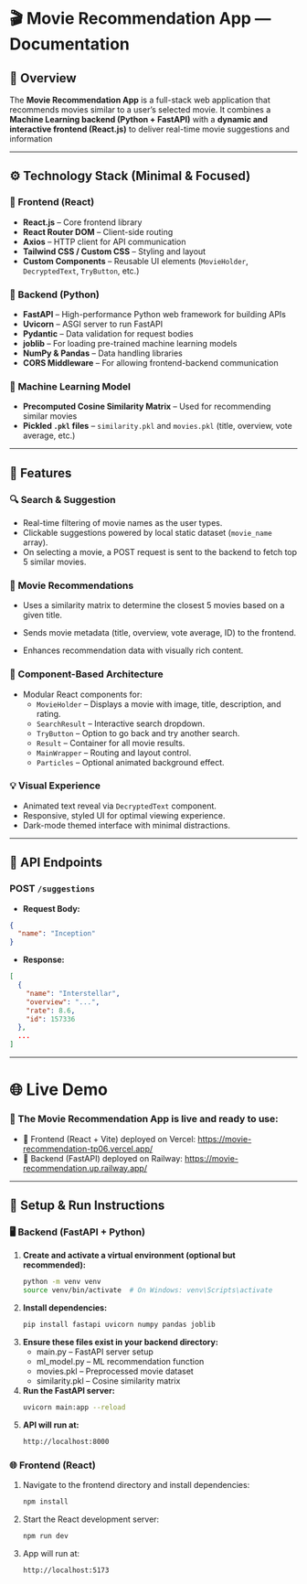 # 🎬 Movie Recommendation App — Documentation

## 📝 Overview

The **Movie Recommendation App** is a full-stack web application that recommends movies similar to a user’s selected movie. It combines a **Machine Learning backend (Python + FastAPI)** with a **dynamic and interactive frontend (React.js)** to deliver real-time movie suggestions and information

---

## ⚙️ Technology Stack (Minimal & Focused)

### 📌 Frontend (React)
- **React.js** – Core frontend library
- **React Router DOM** – Client-side routing
- **Axios** – HTTP client for API communication
- **Tailwind CSS / Custom CSS** – Styling and layout
- **Custom Components** – Reusable UI elements (`MovieHolder`, `DecryptedText`, `TryButton`, etc.)

### 📌 Backend (Python)
- **FastAPI** – High-performance Python web framework for building APIs
- **Uvicorn** – ASGI server to run FastAPI
- **Pydantic** – Data validation for request bodies
- **joblib** – For loading pre-trained machine learning models
- **NumPy & Pandas** – Data handling libraries
- **CORS Middleware** – For allowing frontend-backend communication

### 📌 Machine Learning Model
- **Precomputed Cosine Similarity Matrix** – Used for recommending similar movies
- **Pickled `.pkl` files** – `similarity.pkl` and `movies.pkl` (title, overview, vote average, etc.)

---

## 🚀 Features

### 🔍 Search & Suggestion
- Real-time filtering of movie names as the user types.
- Clickable suggestions powered by local static dataset (`movie_name` array).
- On selecting a movie, a POST request is sent to the backend to fetch top 5 similar movies.

### 🎥 Movie Recommendations
- Uses a similarity matrix to determine the closest 5 movies based on a given title.
- Sends movie metadata (title, overview, vote average, ID) to the frontend.

- Enhances recommendation data with visually rich content.

### 🧩 Component-Based Architecture
- Modular React components for:
  - `MovieHolder` – Displays a movie with image, title, description, and rating.
  - `SearchResult` – Interactive search dropdown.
  - `TryButton` – Option to go back and try another search.
  - `Result` – Container for all movie results.
  - `MainWrapper` – Routing and layout control.
  - `Particles` – Optional animated background effect.

### 💡 Visual Experience
- Animated text reveal via `DecryptedText` component.
- Responsive, styled UI for optimal viewing experience.
- Dark-mode themed interface with minimal distractions.

---

## 🔗 API Endpoints

### POST `/suggestions`
- **Request Body:**
```json
{
  "name": "Inception"
}
```
- **Response:**
```json
[
  {
    "name": "Interstellar",
    "overview": "...",
    "rate": 8.6,
    "id": 157336
  },
  ...
]
```

--- 

# 🌐 Live Demo
### 🚀 The Movie Recommendation App is live and ready to use:
  - 🔗 Frontend (React + Vite) deployed on Vercel:
    https://movie-recommendation-tp06.vercel.app/
  - 🔗 Backend (FastAPI) deployed on Railway:
    https://movie-recommendation.up.railway.app/

---

## 🔧 Setup & Run Instructions

### 🖥️ Backend (FastAPI + Python)

1. **Create and activate a virtual environment (optional but recommended):**
   ```bash
   python -m venv venv
   source venv/bin/activate  # On Windows: venv\Scripts\activate
2. **Install dependencies:**
   ```bash
   pip install fastapi uvicorn numpy pandas joblib
3. **Ensure these files exist in your backend directory:**
   - main.py – FastAPI server setup
   - ml_model.py – ML recommendation function
   - movies.pkl – Preprocessed movie dataset
   - similarity.pkl – Cosine similarity matrix
4. **Run the FastAPI server:**
   ```bash
   uvicorn main:app --reload
5. **API will run at:**
   ```bash
   http://localhost:8000

### 🌐 Frontend (React)
1. Navigate to the frontend directory and install dependencies:
   ```bash
   npm install
2. Start the React development server:
   ```bash
   npm run dev
3. App will run at:
   ```bash
   http://localhost:5173
